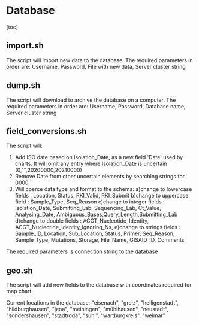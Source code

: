 # Database
[toc]

## import.sh
The script will import new data to the database. 
The required parameters in order are: 
Username, Password, File with new data, Server cluster string

## dump.sh
The script will download to archive the database on a computer. 
The required parameters in order are: 
Username, Password, Database name, Server cluster string

## field_conversions.sh
The script will:
1. Add ISO date based on Isolation_Date, as a new field 'Date' used by charts. 
It will omit any entry where Isolation_Date is uncertain (0,"",20200000,20210000)
2. Remove Date from other uncertain elements by searching strings for 0000 
3. Will coerce data type and format to the schema:
a)change to lowercase fields : Location, Status, RKI_Valid, RKI_Submit
b)change to uppercase field : Sample_Type, Seq_Reason 
c)change to integer fields : Isolation_Date, Submitting_Lab, Sequencing_Lab, Ct_Value, Analysing_Date, Ambiguous_Bases,Query_Length,Submitting_Lab
d)change to double fields : ACGT_Nucleotide_Identity, ACGT_Nucleotide_Identity_ignoring_Ns,
e)change to strings fields : Sample_ID, Location, Sub_Location, Status, Primer, Seq_Reason, Sample_Type, Mutations, Storage, File_Name, GISAID_ID, Comments

The required parameters is connection string to the database

## geo.sh
The script will add new fields to the database with coordinates required for map chart. 

Current locations in the database:
    "eisenach",
  	"greiz",
  	"heiligenstadt",
  	"hildburghausen",
  	"jena",
  	"meiningen",
  	"mühlhausen",
  	"neustadt",
  	"sondershausen",
  	"stadtroda",
  	"suhl",
  	"wartburgkreis",
  	"weimar"
